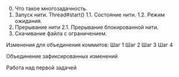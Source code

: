 0. Что такое многозадачность.
1. Запуск нити. Thread#start()
1.1. Состояние нити.
1.2. Режим ожидания.
2. Прерывание нити
2.1. Прерывание блокированной нити.
3. Скачивание файла с ограничением.

Изменения для объединения коммитов:
Шаг 1
Шаг 2
Шаг 3
Шаг 4

Объединение зафиксированных изменений

Работа над первой задачей
